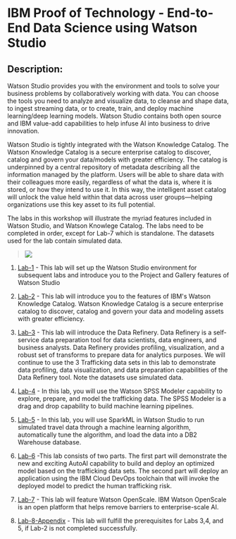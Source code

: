 # IBM Proof of Technology - End-to-End Data Science using Watson Studio

## Description:
Watson Studio provides you with the environment and tools to solve your business problems by collaboratively working with data. You can choose the tools you need to analyze and visualize data, to cleanse and shape data, to ingest streaming data, or to create, train, and deploy machine learning/deep learning models. Watson Studio contains both open source and IBM value-add capabilities to help infuse AI into business to drive innovation. 

Watson Studio is tightly integrated with the Watson Knowledge Catalog. The Watson Knowledge Catalog is a secure enterprise catalog to discover, catalog and govern your data/models with greater efficiency. The catalog is underpinned by a central repository of metadata describing all the information managed by the platform. Users will be able to share data with their colleagues more easily, regardless of what the data is, where it is stored, or how they intend to use it. In this way, the intelligent asset catalog will unlock the value held within that data across user groups—helping organizations use this key asset to its full potential.

The labs in this workshop will illustrate the myriad features included in Watson Studio, and Watson Knowlege Catalog. The labs need to be completed in order, except for Lab-7 which is standalone. The datasets used for the lab contain simulated data. 

> <img src="https://github.com/bleonardb3/DS_POT_01-16-2020/blob/master/images/DataScienceLifeCycle.png"/>

1. [Lab-1](Lab-1) - This lab will set up the Watson Studio environment for subsequent labs and introduce you to the Project and Gallery features of Watson Studio

1. [Lab-2](Lab-2) - This lab will introduce you to the features of IBM's Watson Knowledge Catalog. Watson Knowledge Catalog is a secure enterprise catalog to discover, catalog and govern your data and modeling assets with greater efficiency. 

1. [Lab-3](Lab-3) - This lab will introduce the Data Refinery. Data Refinery is a self-service data preparation tool for data scientists, data engineers, and business analysts. Data Refinery provides profiling, visualization, and a robust set of transforms to prepare data for analytics purposes. We will continue to use the 3 Trafficking data sets in this lab to demonstrate data profiling, data visualization, and data preparation capabilities of the Data Refinery tool. Note the datasets use simulated data.

1. [Lab-4](Lab-4) - In this lab, you will use the Watson SPSS Modeler capability to explore, prepare, and model the trafficking data. The SPSS Modeler is a drag and drop capability to build machine learning pipelines.

1. [Lab-5](Lab-5) - In this lab, you will use SparkML in Watson Studio to run simulated travel data through a machine learning algorithm, automatically tune the algorithm, and load the data into a DB2 Warehouse database.

1. [Lab-6](Lab-6) -This lab consists of two parts. The first part will demonstrate the new and exciting AutoAI capability to build and deploy an optimized model based on the trafficking data sets. The second part will deploy an application using the IBM Cloud DevOps toolchain that will invoke the deployed model to predict the human trafficking risk. 

1. [Lab-7](Lab-7) - This lab will feature Watson OpenScale. IBM Watson OpenScale is an open platform that helps remove barriers to enterprise-scale AI. 

1. [Lab-8-Appendix](Lab-8-Appendix) - This lab will fulfill the prerequisites for Labs 3,4, and 5, if Lab-2 is not completed successfully. 

